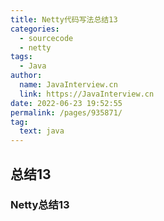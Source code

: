 ```yaml
---
title: Netty代码写法总结13
categories: 
  - sourcecode
  - netty
tags: 
  - Java
author: 
  name: JavaInterview.cn
  link: https://JavaInterview.cn
date: 2022-06-23 19:52:55
permalink: /pages/935871/
tag: 
  text: java
---
```



## 总结13

### Netty总结13
